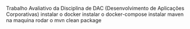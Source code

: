 Trabalho Avaliativo da Disciplina de DAC (Desenvolvimento de Aplicações Corporativas)
instalar o docker 
instalar o docker-compose 
instalar maven na maquina
rodar o mvn clean package 


